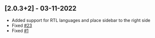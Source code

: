 ## [2.0.3+2] - 03-11-2022

* Added support for RTL languages and place sidebar to the right side
* Fixed [#23](https://github.com/DrunkOnBytes/flutter_collapsible_sidebar/issues/23)
* Fixed [#1](https://github.com/DrunkOnBytes/flutter_collapsible_sidebar/issues/1)